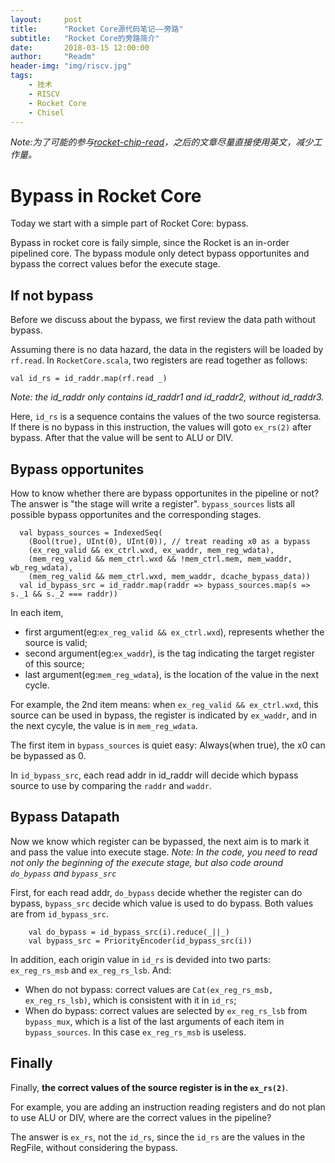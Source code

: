 ```yaml
---
layout:     post
title:      "Rocket Core源代码笔记——旁路"
subtitle:   "Rocket Core的旁路简介"
date:       2018-03-15 12:00:00
author:     "Readm"
header-img: "img/riscv.jpg"
tags:
    - 技术
    - RISCV
    - Rocket Core
    - Chisel
---
```


*Note:为了可能的参与[rocket-chip-read](https://github.com/cnrv/rocket-chip-read)，之后的文章尽量直接使用英文，减少工作量。*

# Bypass in Rocket Core

Today we start with a simple part of Rocket Core: bypass.

Bypass in rocket core is faily simple, since the Rocket is an in-order pipelined core. The bypass module only detect bypass opportunites and bypass the correct values befor the execute stage.

## If not bypass

Before we discuss about the bypass, we first review the data path without bypass.

Assuming there is no data hazard, the data in the registers will be loaded by `rf.read`. In `RocketCore.scala`, two registers are read together as follows:

```
val id_rs = id_raddr.map(rf.read _)
```

*Note: the id_raddr only contains id_raddr1 and id_raddr2, without id_raddr3.*

Here, `id_rs` is a sequence contains the values of the two source registersa. If there is no bypass in this instruction, the values will goto `ex_rs(2)` after bypass. After that the value will be sent to ALU or DIV.

## Bypass opportunites

How to know whether there are bypass opportunites in the pipeline or not? The answer is "the stage will write a register". `bypass_sources` lists all possible bypass opportunites and the corresponding stages.

```
  val bypass_sources = IndexedSeq(
    (Bool(true), UInt(0), UInt(0)), // treat reading x0 as a bypass
    (ex_reg_valid && ex_ctrl.wxd, ex_waddr, mem_reg_wdata),
    (mem_reg_valid && mem_ctrl.wxd && !mem_ctrl.mem, mem_waddr, wb_reg_wdata),
    (mem_reg_valid && mem_ctrl.wxd, mem_waddr, dcache_bypass_data))
  val id_bypass_src = id_raddr.map(raddr => bypass_sources.map(s => s._1 && s._2 === raddr))
  ```

 In each item, 
 + first argument(eg:`ex_reg_valid && ex_ctrl.wxd`), represents whether the source is valid;
 + second argument(eg:`ex_waddr`), is the tag indicating the target register of this source;
 + last argument(eg:`mem_reg_wdata`), is the location of the value in the next cycle.

For example, the 2nd item means: when `ex_reg_valid && ex_ctrl.wxd`, this source can be used in bypass, the register is indicated by `ex_waddr`, and in the next cycyle, the value is in `mem_reg_wdata`.

The first item in `bypass_sources` is quiet easy: Always(when true), the x0 can be bypassed as 0.

In `id_bypass_src`, each read addr in id_raddr will decide which bypass source to use by comparing the `raddr` and `waddr`. 

## Bypass Datapath

Now we know which register can be bypassed, the next aim is to mark it and pass the value into execute stage. *Note: In the code, you need to read not only the beginning of the execute stage, but also code around `do_bypass` and `bypass_src`*

First, for each read addr, `do_bypass` decide whether the register can do bypass, `bypass_src` decide which value is used to do bypass. Both values are from `id_bypass_src`.

```
    val do_bypass = id_bypass_src(i).reduce(_||_)
    val bypass_src = PriorityEncoder(id_bypass_src(i))
```

In addition, each origin value in `id_rs` is devided into two parts: `ex_reg_rs_msb` and `ex_reg_rs_lsb`. And:
+ When do not bypass: correct values are `Cat(ex_reg_rs_msb, ex_reg_rs_lsb)`, which is consistent with it in `id_rs`;
+ When do bypass: correct values are selected by `ex_reg_rs_lsb` from `bypass_mux`, which is a list of the last arguments of each item in `bypass_sources`. In this case `ex_reg_rs_msb` is useless.

## Finally

Finally, **the correct values of the source register is in the `ex_rs(2)`**.

For example, you are adding an instruction reading registers and do not plan to use ALU or DIV, where are the correct values in the pipeline?

The answer is `ex_rs`, not the `id_rs`, since the `id_rs` are the values in the RegFile, without considering the bypass. 





